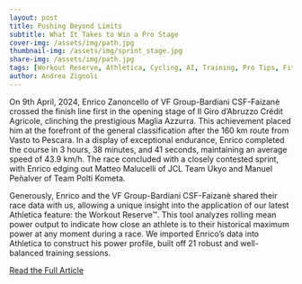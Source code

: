 ```yaml
---
layout: post
title: Pushing Beyond Limits
subtitle: What It Takes to Win a Pro Stage
cover-img: /assets/img/path.jpg
thumbnail-img: /assets/img/sprint_stage.jpg
share-img: /assets/img/path.jpg
tags: [Workout Reserve, Athletica, Cycling, AI, Training, Pro Tips, Fitness Technology]
author: Andrea Zignoli
---
```


On 9th April, 2024, Enrico Zanoncello of VF Group-Bardiani CSF-Faizanè crossed the finish line first in the opening stage of Il Giro d’Abruzzo Crédit Agricole, clinching the prestigious Maglia Azzurra. This achievement placed him at the forefront of the general classification after the 160 km route from Vasto to Pescara.
In a display of exceptional endurance, Enrico completed the course in 3 hours, 38 minutes, and 41 seconds, maintaining an average speed of 43.9 km/h. The race concluded with a closely contested sprint, with Enrico edging out Matteo Malucelli of JCL Team Ukyo and Manuel Peñalver of Team Polti Kometa.

Generously, Enrico and the VF Group-Bardiani CSF-Faizanè shared their race data with us, allowing a unique insight into the application of our latest Athletica feature: the Workout Reserve™. This tool analyzes rolling mean power output to indicate how close an athlete is to their historical maximum power at any moment during a race. We imported Enrico’s data into Athletica to construct his power profile, built off 21 robust and well-balanced training sessions.

[Read the Full Article](https://athletica.ai/pro-cycling-training-with-athleticas-workout-reserve/)


